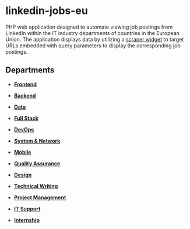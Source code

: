 # linkedin-jobs-eu

PHP web application designed to automate viewing job postings from LinkedIn within the IT industry departments of countries in the European Union. The application displays data by utilizing a [scraper widget](https://github.com/stefanicjuraj/scraper-widget) to target URLs embedded with query parameters to display the corresponding job postings.

## Departments

- **[Frontend](https://linkedin-jobs-eu.vercel.app/frontend)**

- **[Backend](https://linkedin-jobs-eu.vercel.app/backend)**

- **[Data](https://linkedin-jobs-eu.vercel.app/data)**

- **[Full Stack](https://linkedin-jobs-eu.vercel.app/full-stack)**

- **[DevOps](https://linkedin-jobs-eu.vercel.app/devops)**

- **[System & Network](https://linkedin-jobs-eu.vercel.app/system-network)**

- **[Mobile](https://linkedin-jobs-eu.vercel.app/mobile)**

- **[Quality Assurance](https://linkedin-jobs-eu.vercel.app/quality-assurance)**

- **[Design](https://linkedin-jobs-eu.vercel.app/design)**

- **[Technical Writing](https://linkedin-jobs-eu.vercel.app/technical-writing)**

- **[Project Management](https://linkedin-jobs-eu.vercel.app/project-management)**

- **[IT Support](https://linkedin-jobs-eu.vercel.app/it-support)**

- **[Internship](https://linkedin-jobs-eu.vercel.app/internship)**
